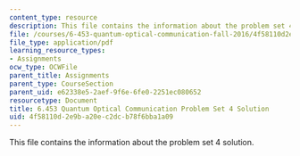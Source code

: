 ```yaml
---
content_type: resource
description: This file contains the information about the problem set 4 solution.
file: /courses/6-453-quantum-optical-communication-fall-2016/4f58110d2e9ba20ec2dcb78f6bba1a09_MIT6_453F16_ps4_sol.pdf
file_type: application/pdf
learning_resource_types:
- Assignments
ocw_type: OCWFile
parent_title: Assignments
parent_type: CourseSection
parent_uid: e62338e5-2aef-9f6e-6fe0-2251ec080652
resourcetype: Document
title: 6.453 Quantum Optical Communication Problem Set 4 Solution
uid: 4f58110d-2e9b-a20e-c2dc-b78f6bba1a09
---
```

This file contains the information about the problem set 4 solution.

